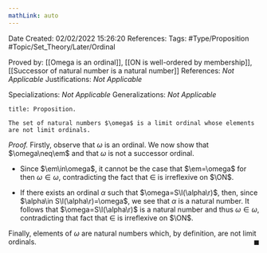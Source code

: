 ```yaml
---
mathLink: auto
---
```


<div class="topSpace"></div>

Date Created: 02/02/2022 15:26:20
References:
Tags: #Type/Proposition #Topic/Set_Theory/Later/Ordinal

Proved by: [[Omega is an ordinal]], [[ON is well-ordered by membership]], [[Successor of natural number is a natural number]]
References: <i>Not Applicable</i>
Justifications: <i>Not Applicable</i>

Specializations: <i>Not Applicable</i>
Generalizations: <i>Not Applicable</i>

``` ad-Proposition
title: Proposition.

The set of natural numbers $\omega$ is a limit ordinal whose elements are not limit ordinals.

```

<i>Proof.</i> Firstly, observe that $\omega$ is an ordinal. We now show that $\omega\neq\em$ and that $\omega$ is not a successor ordinal.
* Since $\em\in\omega$, it cannot be the case that $\em=\omega$ for then $\omega\in\omega$, contradicting the fact that $\in$ is irreflexive on $\ON$.

* If there exists an ordinal $\alpha$ such that $\omega=S\l(\alpha\r)$, then, since $\alpha\in S\l(\alpha\r)=\omega$, we see that $\alpha$ is a natural number. It follows that $\omega=S\l(\alpha\r)$ is a natural number and thus $\omega\in\omega$, contradicting that fact that $\in$ is irreflexive on $\ON$.

Finally, elements of $\omega$ are natural numbers which, by definition, are not limit ordinals.<span style="float:right;">$\blacksquare$</span>
